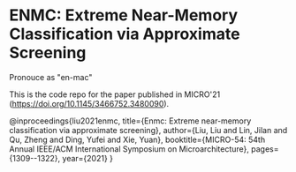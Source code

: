 # ENMC: Extreme Near-Memory Classification via Approximate Screening
Pronouce as "en-mac"

This is the code repo for the paper published in MICRO'21 (https://doi.org/10.1145/3466752.3480090).

@inproceedings{liu2021enmc,
  title={Enmc: Extreme near-memory classification via approximate screening},
  author={Liu, Liu and Lin, Jilan and Qu, Zheng and Ding, Yufei and Xie, Yuan},
  booktitle={MICRO-54: 54th Annual IEEE/ACM International Symposium on Microarchitecture},
  pages={1309--1322},
  year={2021}
}

